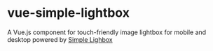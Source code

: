# vue-simple-lightbox
A Vue.js component for touch-friendly image lightbox for mobile and desktop powered by [Simple Lighbox](https://github.com/andreknieriem/simplelightbox)
